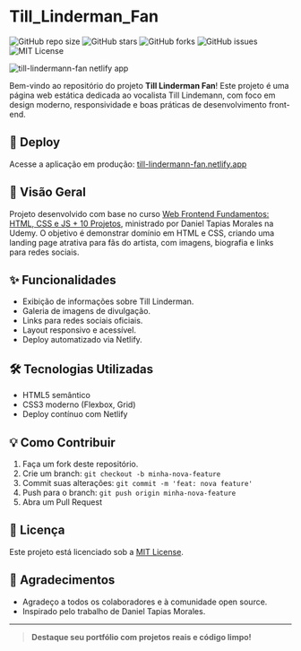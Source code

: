 # Till_Linderman_Fan

![GitHub repo size](https://img.shields.io/github/repo-size/SEU_USUARIO/Till_Linderman_Fan)
![GitHub stars](https://img.shields.io/github/stars/SEU_USUARIO/Till_Linderman_Fan?style=social)
![GitHub forks](https://img.shields.io/github/forks/SEU_USUARIO/Till_Linderman_Fan?style=social)
![GitHub issues](https://img.shields.io/github/issues/SEU_USUARIO/Till_Linderman_Fan)
![MIT License](https://img.shields.io/badge/license-MIT-green)

![till-lindermann-fan netlify app](https://github.com/user-attachments/assets/14baaa8f-6256-4524-aa29-3b7e3bbfa20e)


Bem-vindo ao repositório do projeto **Till Linderman Fan**! Este projeto é uma página web estática dedicada ao vocalista Till Lindemann, com foco em design moderno, responsividade e boas práticas de desenvolvimento front-end.

## 🚀 Deploy

Acesse a aplicação em produção: [till-lindermann-fan.netlify.app](https://till-lindermann-fan.netlify.app)

## 👀 Visão Geral

Projeto desenvolvido com base no curso [Web Frontend Fundamentos: HTML, CSS e JS + 10 Projetos](https://www.udemy.com/course/curso-web-design-fundamentos-aprenda-html-css-e-javascript/?kw=Web+Frontend+Fundamentos%3A+HTML%2C+CSS+e+JS&src=sac), ministrado por Daniel Tapias Morales na Udemy. O objetivo é demonstrar domínio em HTML e CSS, criando uma landing page atrativa para fãs do artista, com imagens, biografia e links para redes sociais.

## ✨ Funcionalidades

- Exibição de informações sobre Till Linderman.
- Galeria de imagens de divulgação.
- Links para redes sociais oficiais.
- Layout responsivo e acessível.
- Deploy automatizado via Netlify.

## 🛠️ Tecnologias Utilizadas

- HTML5 semântico
- CSS3 moderno (Flexbox, Grid)
- Deploy contínuo com Netlify

## 💡 Como Contribuir

1. Faça um fork deste repositório.
2. Crie um branch: `git checkout -b minha-nova-feature`
3. Commit suas alterações: `git commit -m 'feat: nova feature'`
4. Push para o branch: `git push origin minha-nova-feature`
5. Abra um Pull Request

## 📄 Licença

Este projeto está licenciado sob a [MIT License](LICENSE).

## 🤝 Agradecimentos

- Agradeço a todos os colaboradores e à comunidade open source.
- Inspirado pelo trabalho de Daniel Tapias Morales.

---

> **Destaque seu portfólio com projetos reais e código limpo!**
